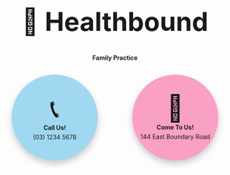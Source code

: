 <h1 style="text-align: center; font-size: 60px;">🏥 Healthbound</h1>
<p style="text-align: center; font-weight: bold;">Family Practice</p>
<br>

<div style="display: flex; justify-content: center; align-items: center; gap: 80px;">

  <!-- Call Us Circle slightly left -->
  <div style="width: 200px; height: 200px; border-radius: 50%; 
              background: #a0d8f1; box-shadow: 0 8px 15px rgba(0,0,0,0.2); 
              display: flex; flex-direction: column; align-items: center; 
              justify-content: center; text-align: center; margin-left: -20px;">
    <span style="font-size: 60px;">📞</span>
    <strong>Call Us!</strong>
    <p style="margin: 5px 0;">(03) 1234 5678</p>
  </div>

  <!-- Come To Us Circle slightly right -->
  <div style="width: 200px; height: 200px; border-radius: 50%; 
              background: #f9a0c4; box-shadow: 0 8px 15px rgba(0,0,0,0.2); 
              display: flex; flex-direction: column; align-items: center; 
              justify-content: center; text-align: center; margin-right: -20px;">
    <span style="font-size: 60px;">🏥</span>
    <strong>Come To Us!</strong>
    <p style="margin: 5px 0;">144 East Boundary Road</p>
  </div>

</div>

